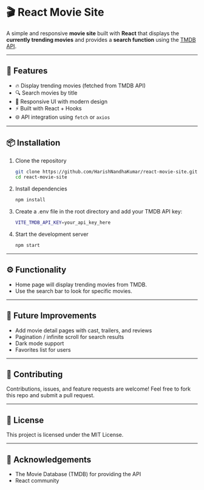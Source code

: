 # 🎬 React Movie Site

A simple and responsive **movie site** built with **React** that displays the **currently trending movies** and provides a **search function** using the [TMDB API](https://www.themoviedb.org/documentation/api).

---

## 🚀 Features
- 🔥 Display trending movies (fetched from TMDB API)
- 🔍 Search movies by title
- 🎨 Responsive UI with modern design
- ⚡ Built with React + Hooks
- 🌐 API integration using `fetch` or `axios`

---

## 📦 Installation

1. Clone the repository
   ```bash
   git clone https://github.com/HarishNandhaKumar/react-movie-site.git
   cd react-movie-site
   ```

2. Install dependencies
   ```bash
   npm install
   ```

3. Create a .env file in the root directory and add your TMDB API key:
    ```bash
    VITE_TMDB_API_KEY=your_api_key_here
    ```

4. Start the development server
   ```bash
   npm start
   ```

---

## ⚙️ Functionality
- Home page will display trending movies from TMDB.
- Use the search bar to look for specific movies.

---

## 🌟 Future Improvements
- Add movie detail pages with cast, trailers, and reviews
- Pagination / infinite scroll for search results
- Dark mode support
- Favorites list for users

---

## 🤝 Contributing
Contributions, issues, and feature requests are welcome!
Feel free to fork this repo and submit a pull request.

---

## 📜 License
This project is licensed under the MIT License.

--- 

## 🙌 Acknowledgements
- The Movie Database (TMDB) for providing the API
- React community
